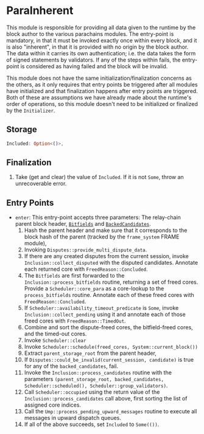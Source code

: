 # ParaInherent

This module is responsible for providing all data given to the runtime by the block author to the various parachains modules. The entry-point is mandatory, in that it must be invoked exactly once within every block, and it is also "inherent", in that it is provided with no origin by the block author. The data within it carries its own authentication; i.e. the data takes the form of signed statements by validators. If any of the steps within fails, the entry-point is considered as having failed and the block will be invalid.

This module does not have the same initialization/finalization concerns as the others, as it only requires that entry points be triggered after all modules have initialized and that finalization happens after entry points are triggered. Both of these are assumptions we have already made about the runtime's order of operations, so this module doesn't need to be initialized or finalized by the `Initializer`.

## Storage

```rust
Included: Option<()>,
```

## Finalization

1. Take (get and clear) the value of `Included`. If it is not `Some`, throw an unrecoverable error.

## Entry Points

* `enter`: This entry-point accepts three parameters: The relay-chain parent block header, [`Bitfields`](../types/availability.md#signed-availability-bitfield) and [`BackedCandidates`](../types/backing.md#backed-candidate).
    1. Hash the parent header and make sure that it corresponds to the block hash of the parent (tracked by the `frame_system` FRAME module),
    1. Invoking `Disputes::provide_multi_dispute_data`.
    1. If there are any created disputes from the current session, invoke `Inclusion::collect_disputed` with the disputed candidates. Annotate each returned core with `FreedReason::Concluded`.
    1. The `Bitfields` are first forwarded to the `Inclusion::process_bitfields` routine, returning a set of freed cores. Provide a `Scheduler::core_para` as a core-lookup to the `process_bitfields` routine. Annotate each of these freed cores with `FreedReason::Concluded`.
    1. If `Scheduler::availability_timeout_predicate` is `Some`, invoke `Inclusion::collect_pending` using it and annotate each of those freed cores with `FreedReason::TimedOut`.
    1. Combine and sort the dispute-freed cores, the bitfield-freed cores, and the timed-out cores.
    1. Invoke `Scheduler::clear`
    1. Invoke `Scheduler::schedule(freed_cores, System::current_block())`
    1. Extract `parent_storage_root` from the parent header,
    1. If `Disputes::could_be_invalid(current_session, candidate)` is true for any of the `backed_candidates`, fail.
    1. Invoke the `Inclusion::process_candidates` routine with the parameters `(parent_storage_root, backed_candidates, Scheduler::scheduled(), Scheduler::group_validators)`.
    1. Call `Scheduler::occupied` using the return value of the `Inclusion::process_candidates` call above, first sorting the list of assigned core indices.
    1. Call the `Ump::process_pending_upward_messages` routine to execute all messages in upward dispatch queues.
    1. If all of the above succeeds, set `Included` to `Some(())`.
